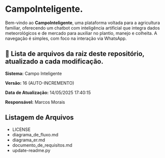 # CampoInteligente.

Bem-vindo ao **CampoInteligente**, uma plataforma voltada para a agricultura familiar, oferecendo um chatbot com inteligência artificial que integra dados meteorológicos e de mercado para auxiliar no plantio, manejo e colheita. A navegação é simples, com foco na interação via WhatsApp.

## 📄 Lista de arquivos da raiz deste repositório, atualizado a cada modificação.

**Sistema:** Campo Inteligente

**Versão:** 16 (AUTO-INCREMENTO)

**Data de Atualização:** 14/05/2025 17:40:15

**Responsável:** Marcos Morais

## Listagem de Arquivos

- LICENSE
- diagrama_de_fluxo.md
- diagrama_er.md
- documento_de_requisitos.md
- update-readme.py
